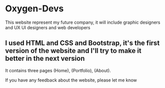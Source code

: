 # Oxygen-Devs

This website represent my future company,  it will include graphic designers and UX UI designers and web developers

## I used **HTML** and **CSS** and **Bootstrap**, it's the first version of the website and I'll try to make it better in the next version

It contains three pages (Home), (Portfolio), (About).

If you have any feedback about the website, please let me know
